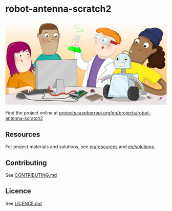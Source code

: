 # robot-antenna-scratch2

![robot-antenna-scratch2](banner.png)

Find the project online at [projects.raspberrypi.org/en/projects/robot-antenna-scratch2](https://projects.raspberrypi.org/en/projects/robot-antenna-scratch2)

## Resources
For project materials and solutions, see [en/resources](https://github.com/raspberrypilearning/robot-antenna-scratch2/tree/master/en/resources) and [en/solutions](https://github.com/raspberrypilearning/robot-antenna-scratch2/tree/master/en/solutions).

## Contributing
See [CONTRIBUTING.md](CONTRIBUTING.md)

## Licence
 See [LICENCE.md](LICENCE.md)